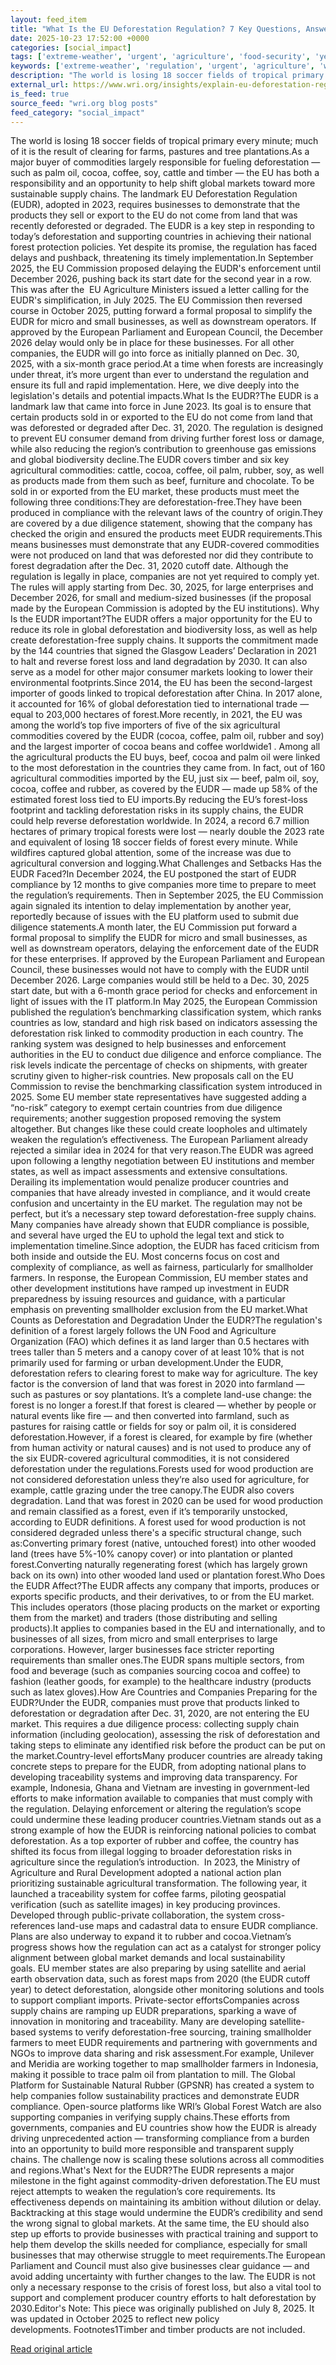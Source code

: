 ```yaml
---
layout: feed_item
title: "What Is the EU Deforestation Regulation? 7 Key Questions, Answered"
date: 2025-10-23 17:52:00 +0000
categories: [social_impact]
tags: ['extreme-weather', 'urgent', 'agriculture', 'food-security', 'year-2023', 'wildfires', 'public-health', 'climate-health']
keywords: ['extreme-weather', 'regulation', 'urgent', 'agriculture', 'what', 'food-security', 'deforestation', 'year-2023']
description: "The world is losing 18 soccer fields of tropical primary every minute; much of it is the result of clearing for farms, pastures and tree plantations"
external_url: https://www.wri.org/insights/explain-eu-deforestation-regulation
is_feed: true
source_feed: "wri.org blog posts"
feed_category: "social_impact"
---
```


The world is losing 18 soccer fields of tropical primary every minute; much of it is the result of clearing for farms, pastures and tree plantations.As a major buyer of commodities largely responsible for fueling deforestation — such as palm oil, cocoa, coffee, soy, cattle and timber — the EU has both a responsibility and an opportunity to help shift global markets toward more sustainable supply chains. The landmark EU Deforestation Regulation (EUDR), adopted in 2023, requires businesses to demonstrate that the products they sell or export to the EU do not come from land that was recently deforested or degraded.&nbsp;The EUDR is a key step in responding to today’s deforestation and supporting countries in achieving their national forest protection policies. Yet despite its promise, the regulation has faced delays and pushback, threatening its timely implementation.In September 2025, the EU Commission&nbsp;proposed delaying&nbsp;the EUDR's enforcement until December 2026, pushing back its start date for the second year in a row. This was after the &nbsp;EU Agriculture Ministers issued a letter calling for the EUDR's simplification, in July 2025. The EU Commission then reversed course in October 2025, putting forward a&nbsp;formal proposal&nbsp;to simplify the EUDR for micro and small businesses, as well as downstream operators. If approved by the European Parliament and European Council, the December 2026 delay would only be in place for these businesses. For all other companies, the EUDR will go into force as initially planned on Dec. 30, 2025, with a six-month grace period.At a time when forests are increasingly under threat, it’s more urgent than ever to understand the regulation and ensure its full and rapid implementation. Here, we dive deeply into the legislation's details and potential impacts.What Is the EUDR?The EUDR is a landmark law that came into force in June 2023. Its goal is to ensure that certain products sold in or exported to the EU do not come from land that was deforested or degraded after Dec. 31, 2020. The regulation is designed to prevent EU consumer demand from driving further forest loss or damage, while also reducing the region’s contribution to greenhouse gas emissions and global biodiversity decline.The EUDR covers timber and six key agricultural commodities: cattle, cocoa, coffee, oil palm, rubber, soy, as well as products made from them such as beef, furniture and chocolate. To be sold in or exported from the EU market, these products must meet the following three conditions:They are deforestation-free.They have been produced in compliance with the relevant laws of the country of origin.They are covered by a due diligence statement, showing that the company has checked the origin and ensured the products meet EUDR requirements.This means businesses must demonstrate that any EUDR-covered commodities were not produced on land that was deforested nor did they contribute to forest degradation after the Dec. 31, 2020 cutoff date. Although the regulation is legally in place, companies are not yet required to comply yet. The rules will apply starting from Dec. 30, 2025, for large enterprises and December 2026, for small and medium-sized businesses (if the proposal made by the European Commission is adopted by the EU institutions). Why Is the EUDR important?The EUDR offers a major opportunity for the EU to reduce its role in global deforestation and biodiversity loss, as well as help create deforestation-free supply chains. It supports the commitment made by the 144 countries that signed the Glasgow Leaders’ Declaration in 2021 to halt and reverse forest loss and land degradation by 2030. It can also serve as a model for other major consumer markets looking to lower their environmental footprints.Since 2014, the EU has been the second-largest importer of goods linked to tropical deforestation after China. In 2017 alone, it accounted for 16% of global deforestation tied to international trade — equal to 203,000 hectares of forest.More recently, in 2021, the EU was among the world’s top five importers of five of the six agricultural commodities covered by the EUDR (cocoa, coffee, palm oil, rubber and soy) and the largest importer of cocoa beans and coffee worldwide1 . Among all the agricultural products the EU buys, beef, cocoa and palm oil were linked to the most deforestation in the countries they came from. In fact, out of 160 agricultural commodities imported by the EU, just six — beef, palm oil, soy, cocoa, coffee and rubber, as covered by the EUDR — made up 58% of the estimated forest loss tied to EU imports.By reducing the EU’s forest-loss footprint and tackling deforestation risks in its supply chains, the EUDR could help reverse deforestation worldwide. In 2024, a record 6.7 million hectares of primary tropical forests were lost — nearly double the 2023 rate and equivalent of losing 18 soccer fields of forest every minute. While wildfires captured global attention, some of the increase was due to agricultural conversion and logging.What Challenges and Setbacks Has the EUDR Faced?In December 2024, the EU postponed the start of EUDR compliance by 12 months to give companies more time to prepare to meet the regulation’s requirements. Then in September 2025, the EU Commission again signaled its intention to delay implementation by another year, reportedly because of issues with the EU platform used to submit due diligence statements.A month later, the EU Commission put forward a formal proposal to simplify the EUDR for micro and small businesses, as well as downstream operators, delaying the enforcement date of the EUDR for these enterprises. If approved by the European Parliament and European Council, these businesses would not have to comply with the EUDR until December 2026. Large companies would still be held to a Dec. 30, 2025 start date, but with a 6-month grace period for checks and enforcement in light of issues with the IT platform.In May 2025, the European Commission published the regulation’s benchmarking classification system, which ranks countries as low, standard and high risk based on indicators assessing the deforestation risk linked to commodity production in each country. The ranking system was designed to help businesses and enforcement authorities in the EU to conduct due diligence and enforce compliance. The risk levels indicate the percentage of checks on shipments, with greater scrutiny given to higher-risk countries.&nbsp;New proposals call on the EU Commission to revise the benchmarking classification system introduced in 2025. Some EU member state representatives have suggested adding a “no-risk” category to exempt certain countries from due diligence requirements; another suggestion proposed removing the system altogether. But changes like these could create loopholes and ultimately weaken the regulation’s effectiveness. The European Parliament already rejected a similar idea in 2024 for that very reason.The EUDR was agreed upon following a lengthy negotiation between EU institutions and member states, as well as impact assessments and extensive consultations. Derailing its implementation would penalize producer countries and companies that have already invested in compliance, and it would create confusion and uncertainty in the EU market. The regulation may not be perfect, but it’s a necessary step toward deforestation-free supply chains. Many companies have already shown that EUDR compliance is possible, and several have urged the EU to uphold the legal text and stick to implementation timeline.Since adoption, the EUDR has faced criticism from both inside and outside the EU. Most concerns focus on cost and complexity of compliance, as well as fairness, particularly for smallholder farmers. In response, the European Commission, EU member states and other development institutions have ramped up investment in EUDR preparedness by issuing resources and guidance, with a particular emphasis on preventing smallholder exclusion from the EU market.What Counts as Deforestation and Degradation Under the EUDR?The regulation's definition of a forest largely follows the UN Food and Agriculture Organization (FAO) which defines it as land larger than 0.5 hectares with trees taller than 5 meters and a canopy cover of at least 10% that is not primarily used for farming or urban development.Under the EUDR, deforestation refers to clearing forest to make way for agriculture. The key factor is the conversion of land that was forest in 2020 into farmland — such as pastures or soy plantations. It’s a complete land-use change: the forest is no longer a forest.If that forest is cleared — whether by people or natural events like fire — and then converted into farmland, such as pastures for raising cattle or fields for soy or palm oil, it is considered deforestation.However, if a forest is cleared, for example by fire (whether from human activity or natural causes) and is not used to produce any of the six EUDR-covered agricultural commodities, it is not considered deforestation under the regulations.Forests used for wood production are not considered deforestation unless they’re also used for agriculture, for example, cattle grazing under the tree canopy.The EUDR also covers degradation. Land that was forest in 2020 can be used for wood production and remain classified as a forest, even if it’s temporarily unstocked, according to EUDR definitions. A forest used for wood production is not considered degraded unless there's a specific structural change, such as:Converting primary forest (native, untouched forest) into other wooded land (trees have 5%-10% canopy cover) or into plantation or planted forest.Converting naturally regenerating forest (which has largely grown back on its own) into other wooded land used or plantation forest.Who Does the EUDR Affect?The EUDR affects any company that imports, produces or exports specific products, and their derivatives, to or from the EU market. This includes operators (those placing products on the market or exporting them from the market) and traders (those distributing and selling products).It applies to companies based in the EU and internationally, and to businesses of all sizes, from micro and small enterprises to large corporations. However, larger businesses face stricter reporting requirements than smaller ones.The EUDR spans multiple sectors, from food and beverage (such as companies sourcing cocoa and coffee) to fashion (leather goods, for example) to the healthcare industry (products such as latex gloves).How Are Countries and Companies Preparing for the EUDR?Under the EUDR, companies must prove that products linked to deforestation or degradation after Dec. 31, 2020, are not entering the EU market. This requires a due diligence process: collecting supply chain information (including geolocation), assessing the risk of deforestation and taking steps to eliminate any identified risk before the product can be put on the market.Country-level effortsMany producer countries are already taking concrete steps to prepare for the EUDR, from adopting national plans to developing traceability systems and improving data transparency. For example, Indonesia, Ghana and Vietnam are investing in government-led efforts to make information available to companies that must comply with the regulation. Delaying enforcement or altering the regulation’s scope could undermine these leading producer countries.Vietnam stands out as a strong example of how the EUDR is reinforcing national policies to combat deforestation. As a top exporter of rubber and coffee, the country has shifted its focus from illegal logging to broader deforestation risks in agriculture since the regulation’s introduction. &nbsp;In 2023, the Ministry of Agriculture and Rural Development adopted a national action plan prioritizing sustainable agricultural transformation. The following year, it launched a traceability system for coffee farms, piloting geospatial verification (such as satellite images) in key producing provinces. Developed through public-private collaboration, the system cross-references land-use maps and cadastral data to ensure EUDR compliance. Plans are also underway to expand it to rubber and cocoa.Vietnam’s progress shows how the regulation can act as a catalyst for stronger policy alignment between global market demands and local sustainability goals.&nbsp;EU member states are also preparing by using satellite and aerial earth observation data, such as forest maps from 2020 (the EUDR cutoff year) to detect deforestation, alongside other monitoring solutions and tools to support compliant imports.&nbsp;Private-sector effortsCompanies across supply chains are ramping up EUDR preparations, sparking a wave of innovation in monitoring and traceability. Many are developing satellite-based systems to verify deforestation-free sourcing, training smallholder farmers to meet EUDR requirements and partnering with governments and NGOs to improve data sharing and risk assessment.For example, Unilever and Meridia are working together to map smallholder farmers in Indonesia, making it possible to trace palm oil from plantation to mill. The Global Platform for Sustainable Natural Rubber (GPSNR) has created a system to help companies follow sustainability practices and demonstrate EUDR compliance. Open-source platforms like WRI’s Global Forest Watch are also supporting companies in verifying supply chains.These efforts from governments, companies and EU countries show how the EUDR is already driving unprecedented action — transforming compliance from a burden into an opportunity to build more responsible and transparent supply chains. The challenge now is scaling these solutions across all commodities and regions.What's Next for the EUDR?The EUDR represents a major milestone in the fight against commodity-driven deforestation.The EU must reject attempts to weaken the regulation’s core requirements. Its effectiveness depends on maintaining its ambition without dilution or delay. Backtracking at this stage would undermine the EUDR’s credibility and send the wrong signal to global markets.&nbsp;At the same time, the EU should also step up efforts to provide businesses with practical training and support to help them develop the skills needed for compliance, especially for small businesses that may otherwise struggle to meet requirements.The European Parliament and Council must also give businesses clear guidance — and avoid adding uncertainty with further changes to the law. The EUDR is not only a necessary response to the crisis of forest loss, but also a vital tool to support and complement producer country efforts to halt deforestation by 2030.Editor's Note: This piece was originally published on July 8, 2025. It was updated in October 2025 to reflect new policy developments.&nbsp;Footnotes1Timber and timber products are not included.

[Read original article](https://www.wri.org/insights/explain-eu-deforestation-regulation)
